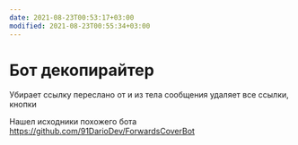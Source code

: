 ```yaml
---
date: 2021-08-23T00:53:17+03:00
modified: 2021-08-23T00:55:34+03:00
---
```


# Бот декопирайтер

Убирает ссылку переслано от и из тела сообщения удаляет все ссылки, кнопки

Нашел исходники похожего бота <https://github.com/91DarioDev/ForwardsCoverBot>
